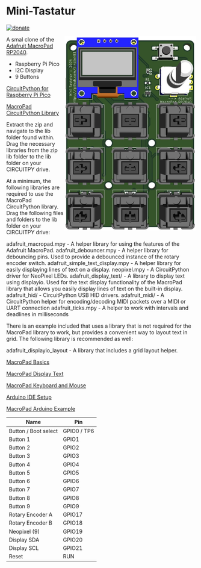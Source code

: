# Mini-Tastatur

[![donate](https://img.shields.io/badge/donate-PayPal-blue.svg)](https://www.paypal.me/Sinclair81)

<!-- markdownlint-disable MD033 -->
<img src="https://github.com/Sinclair81/Mini-Tastatur/blob/main/Images/3D_Front.jpg" align="right" alt="3D_Front" height="516" width="350">
<!-- markdownlint-enable MD033 -->

A smal clone of the [Adafruit MacroPad RP2040](https://learn.adafruit.com/adafruit-macropad-rp2040).  

- Raspberry Pi Pico
- I2C Display
- 9 Buttons

[CircuitPython for Raspberry Pi Pico](https://circuitpython.org/board/raspberry_pi_pico)

[MacroPad CircuitPython Library](https://learn.adafruit.com/adafruit-macropad-rp2040/macropad-circuitpython-library)

Extract the zip and navigate to the lib folder found within. Drag the necessary libraries from the zip lib folder to the lib folder on your CIRCUITPY drive.

At a minimum, the following libraries are required to use the MacroPad CircuitPython library. Drag the following files and folders to the lib folder on your CIRCUITPY drive:

adafruit_macropad.mpy - A helper library for using the features of the Adafruit MacroPad.
adafruit_debouncer.mpy - A helper library for debouncing pins. Used to provide a debounced instance of the rotary encoder switch.
adafruit_simple_text_display.mpy - A helper library for easily displaying lines of text on a display.
neopixel.mpy - A CircuitPython driver for NeoPixel LEDs.
adafruit_display_text/ - A library to display text using displayio. Used for the text display functionality of the MacroPad library that allows you easily display lines of text on the built-in display.
adafruit_hid/ - CircuitPython USB HID drivers.
adafruit_midi/ - A CircuitPython helper for encoding/decoding MIDI packets over a MIDI or UART connection
adafruit_ticks.mpy - A helper to work with intervals and deadlines in milliseconds

There is an example included that uses a library that is not required for the MacroPad library to work, but provides a convenient way to layout text in grid. The following library is recommended as well:

adafruit_displayio_layout - A library that includes a grid layout helper.

[MacroPad Basics](https://learn.adafruit.com/adafruit-macropad-rp2040/macropad-basics)  

[MacroPad Display Text](https://learn.adafruit.com/adafruit-macropad-rp2040/macropad-display-text)  

[MacroPad Keyboard and Mouse](https://learn.adafruit.com/adafruit-macropad-rp2040/macropad-keyboard-and-mouse)  

[Arduino IDE Setup](https://learn.adafruit.com/adafruit-macropad-rp2040/arduino-ide-setup)  

[MacroPad Arduino Example](https://learn.adafruit.com/adafruit-macropad-rp2040/arduino)  

Name                  | Pin
--------------------- | ---------------------
Button / Boot select  | GPIO0 / TP6  
Button 1              | GPIO1  
Button 2              | GPIO2  
Button 3              | GPIO3  
Button 4              | GPIO4  
Button 5              | GPIO5  
Button 6              | GPIO6  
Button 7              | GPIO7  
Button 8              | GPIO8  
Button 9              | GPIO9  
Rotary Encoder A      | GPIO17  
Rotary Encoder B      | GPIO18  
Neopixel (9)          | GPIO19  
Display SDA           | GPIO20  
Display SCL           | GPIO21  
Reset                 | RUN  
